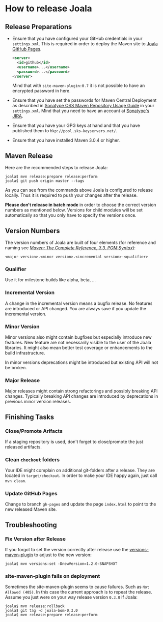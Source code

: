 # How to release Joala

## Release Preparations

* Ensure that you have configured your GitHub credentials in your `settings.xml`.
    This is required in order to deploy the Maven site to [Joala GitHub Pages][].

    ```xml
    <server>
      <id>github</id>
      <username>...</username>
      <password>...</password>
    </server>
    ```
    
    Mind that with `site-maven-plugin:0.7` it is not possible to have an encrypted
    password in here.
* Ensure that you have set the passwords for Maven Central Deployment as described in
    [Sonatype OSS Maven Repository Usage Guide][oss-usage] in your `settings.xml`.
    Mind that you need to have an account at [Sonatype's JIRA][sonatype-jira].
* Ensure that you have your GPG keys at hand and that you have published them to
    `hkp://pool.sks-keyservers.net/`.
* Ensure that you have installed Maven 3.0.4 or higher.

## Maven Release

Here are the recommended steps to release Joala:

```
joala$ mvn release:prepare release:perform
joala$ git push origin master --tags
```

As you can see from the commands above Joala is configured to release locally. Thus
it is required to push your changes after the release.

**Please don't release in batch mode** in order to choose the correct version numbers as
mentioned below. Versions for child modules will be set automatically so that you only
have to specify the versions once.

## Version Numbers

The version numbers of Joala are built of four elements (for reference and naming see
*[Maven: The Complete Reference, 3.3. POM Syntax][maven-reference-pom-syntax]*):

```
<major version>.<minor version>.<incremental version>-<qualifier>
```

### Qualifier

Use it for milestone builds like alpha, beta, ...

### Incremental Version

A change in the incremental version means a bugfix release. No features are introduced or API changed. You are
always save if you update the incremental version.

### Minor Version

Minor versions also might contain bugfixes but especially introduce new features. New feature are not necessarily
visible to the user of the Joala libraries. It might also mean better test coverage or enhancements to the build
infrastructure.

In minor versions deprecations might be introduced but existing API will not be broken.

### Major Release

Major releases might contain strong refactorings and possibly breaking API changes. Typically breaking API
changes are introduced by deprecations in previous minor version releases.

## Finishing Tasks

### Close/Promote Arifacts

If a staging repository is used, don't forget to close/promote the just released artifacts.

### Clean `checkout` folders

Your IDE might complain on additional git-folders after a release. They are located in `target/checkout`. In order to
make your IDE happy again, just call `mvn clean`.

### Update GitHub Pages

Change to branch `gh-pages` and update the page `index.html` to point to the new released Maven site.

## Troubleshooting

### Fix Version after Release

If you forgot to set the version correctly after release use the [versions-maven-plugin][] to adjust to the new
version:

```
joala$ mvn versions:set -DnewVersion=1.2.0-SNAPSHOT
```

### site-maven-plugin fails on deployment

Sometimes the site-maven-plugin seems to cause failures. Such as `Not Allowed (405)`. In this case the current
approach is to repeat the release. Assume you just were on your way release version `0.3.0` if Joala:

```
joala$ mvn release:rollback
joala$ git tag -d joala-bom-0.3.0
joala$ mvn release:prepare release:perform
```

<!-- Links -->

[Joala GitHub Pages]: <http://coremedia.github.com/joala/> "Joala GitHub Pages"
[versions-maven-plugin]: <http://mojo.codehaus.org/versions-maven-plugin/> "Codehaus.org: Versions Maven Plugin"
[maven-reference-pom-syntax]: <http://www.sonatype.com/books/mvnref-book/reference/pom-relationships-sect-pom-syntax.html> "Maven: The Complete Reference, 3.3. POM Syntax"
[oss-usage]: <https://docs.sonatype.org/display/Repository/Sonatype+OSS+Maven+Repository+Usage+Guide> "Sonatype OSS Maven Repository Usage Guide"
[sonatype-jira]: <https://issues.sonatype.org/> "Sonatype JIRA"
